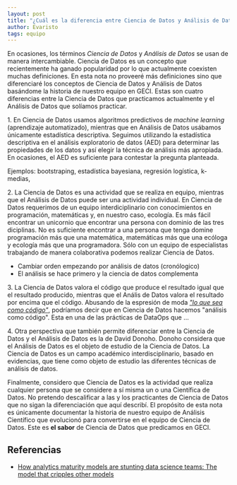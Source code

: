 ```yaml
---
layout: post
title: "¿Cuál es la diferencia entre Ciencia de Datos y Análisis de Datos?"
author: Evaristo
tags: equipo
---
```


En ocasiones, los términos _Ciencia de Datos_ y _Análisis de Datos_ se usan de manera
intercambiable. Ciencia de Datos es un concepto que recientemente ha ganado popularidad por lo que
actualmente coexisten muchas definiciones. En esta nota no proveeré más definiciones sino que
diferenciaré los conceptos de Ciencia de Datos y Análisis de Datos basándome la historia de nuestro
equipo en GECI. Estas son cuatro diferencias entre la Ciencia de Datos que practicamos actualmente y
el Análisis de Datos que solíamos practicar.

1\. En Ciencia de Datos usamos algoritmos predictivos de _machine learning_ (aprendizaje
automatizado), mientras que en Análisis de Datos usábamos únicamente estadística descriptiva.
Seguimos utilizando la estadística descriptiva en el análisis exploratorio de datos (AED) para
determinar las propiedades de los datos y así elegir la técnica de análisis más apropiada. En
ocasiones, el AED es suficiente para contestar la pregunta planteada.

Ejemplos: bootstraping, estadística bayesiana, regresión logística, k-medias,

2\. La Ciencia de Datos es una actividad que se realiza en equipo, mientras que el Análisis de Datos
puede ser una actividad individual. En Ciencia de Datos requerimos de un equipo interdiciplinario
con conocimientos en programación, matemáticas y, en nuestro caso, ecología. Es más fácil encontrar
un unicornio que encontrar una persona con dominio de las tres diciplinas. No es suficiente
encontrar a una persona que tenga domine programación más que una matemática, matemáticas más que
una ecóloga y ecología más que una programadora. Sólo con un equipo de especialistas trabajando de
manera colaborativa podemos realizar Ciencia de Datos.

- Cambiar orden empezando por análisis de datos (cronólogico)
- El análisis se hace primero y la ciencia de datos complementa

3\. La Ciencia de Datos valora el código que produce el resultado igual que el resultado producido,
mientras que el Anális de Datos valora el resultado por encima que el código. Abusando de la
espresión de moda [_"lo que sea como
código"_](https://hackernoon.com/everything-as-code-explained-0ibg32a3), podríamos decir que en
Ciencia de Datos hacemos "análisis como código". Esta en una de las prácticas de DataOps que ...

4\. Otra perspectiva que también permite diferenciar entre la Ciencia de Datos y el Análisis de
Datos es la de David Donoho. Donoho considera que el Análisis de Datos es el objeto de estudio de la
Ciencia de Datos. La Ciencia de Datos es un campo académico interdisciplinario, basado en
evidencias, que tiene como objeto de estudio las diferentes técnicas de análisis de datos.

Finalmente, considero que Ciencia de Datos es la actividad que realiza cualquier persona que se
considere a sí misma un o una Científica de Datos. No pretendo descalificar a las y los practicantes
de Ciencia de Datos que no sigan la diferenciación que aquí describí. El propósito de esta nota es
únicamente documentar la historia de nuestro equipo de Análisis Científico que evolucionó para
convertirse en el equipo de Ciencia de Datos. Este es **el sabor** de Ciencia de Datos que
predicamos en GECI.

## Referencias

- [How analytics maturity models are stunting data science teams: The model that cripples other
  models](https://towardsdatascience.com/how-analytics-maturity-models-are-stunting-data-science-teams-962e3c62d749)
